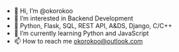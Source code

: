 - 👋 Hi, I’m @okorokoo
- 👀 I’m interested in Backend Development
- 💪 Python, Flask, SQL, REST API, A&DS, Django, C/C++
- 🌱 I’m currently learning Python and JavaScript
- 📫 How to reach me okorokoo@outlook.com

<!---
okorokoo/okorokoo is a ✨ special ✨ repository because its `README.md` (this file) appears on your GitHub profile.
You can click the Preview link to take a look at your changes.
--->
